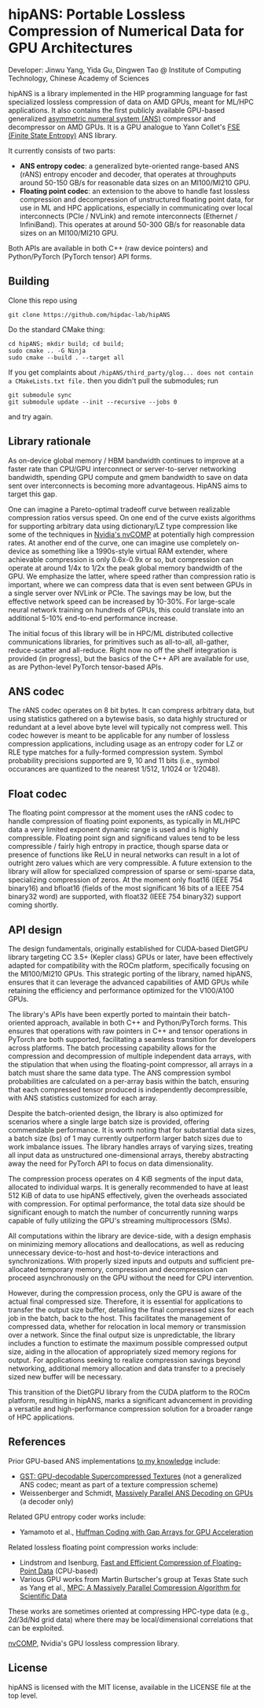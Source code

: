 # hipANS: Portable Lossless Compression of Numerical Data for GPU Architectures

Developer: Jinwu Yang, Yida Gu, Dingwen Tao @ Institute of Computing Technology, Chinese Academy of Sciences

hipANS is a library implemented in the HIP programming language for fast specialized lossless compression of data on AMD GPUs, meant for ML/HPC applications. It also contains the first publicly available GPU-based generalized [asymmetric numeral system (ANS)](https://en.wikipedia.org/wiki/Asymmetric_numeral_systems) compressor and decompressor on AMD GPUs. It is a GPU analogue to Yann Collet's [FSE (Finite State Entropy)](https://github.com/Cyan4973/FiniteStateEntropy) ANS library.

It currently consists of two parts:

- **ANS entropy codec**: a generalized byte-oriented range-based ANS (rANS) entropy encoder and decoder, that operates at throughputs around 50-150 GB/s for reasonable data sizes on an MI100/MI210 GPU.
- **Floating point codec**: an extension to the above to handle fast lossless compression and decompression of unstructured floating point data, for use in ML and HPC applications, especially in communicating over local interconnects (PCIe / NVLink) and remote interconnects (Ethernet / InfiniBand). This operates at around 50-300 GB/s for reasonable data sizes on an MI100/MI210 GPU.

Both APIs are available in both C++ (raw device pointers) and Python/PyTorch (PyTorch tensor) API forms.

## Building

Clone this repo using

```shell
git clone https://github.com/hipdac-lab/hipANS
```

Do the standard CMake thing:

```shell
cd hipANS; mkdir build; cd build;
sudo cmake .. -G Ninja
sudo cmake --build . --target all
```

If you get complaints about `/hipANS/third_party/glog... does not contain a CMakeLists.txt file.` then you didn't pull the submodules; run

```shell
git submodule sync
git submodule update --init --recursive --jobs 0
```
and try again.

## Library rationale

As on-device global memory / HBM bandwidth continues to improve at a faster rate than CPU/GPU interconnect or server-to-server networking bandwidth, spending GPU compute and gmem bandwidth to save on data sent over interconnects is becoming more advantageous. HipANS aims to target this gap.

One can imagine a Pareto-optimal tradeoff curve between realizable compression ratios versus speed. On one end of the curve exists algorithms for supporting arbitrary data using dictionary/LZ type compression like some of the techniques in [Nvidia's nvCOMP](https://github.com/NVIDIA/nvcomp) at potentially high compression rates. At another end of the curve, one can imagine use completely on-device as something like a 1990s-style virtual RAM extender, where achievable compression is only 0.6x-0.9x or so, but compression can operate at around 1/4x to 1/2x the peak global memory bandwidth of the GPU. We emphasize the latter, where speed rather than compression ratio is important, where we can compress data that is even sent between GPUs in a single server over NVLink or PCIe. The savings may be low, but the effective network speed can be increased by 10-30%. For large-scale neural network training on hundreds of GPUs, this could translate into an additional 5-10% end-to-end performance increase.

The initial focus of this library will be in HPC/ML distributed collective communications libraries, for primitives such as all-to-all, all-gather, reduce-scatter and all-reduce. Right now no off the shelf integration is provided (in progress), but the basics of the C++ API are available for use, as are Python-level PyTorch tensor-based APIs.

## ANS codec

The rANS codec operates on 8 bit bytes. It can compress arbitrary data, but using statistics gathered on a bytewise basis, so data highly structured or redundant at a level above byte level will typically not compress well. This codec however is meant to be applicable for any number of lossless compression applications, including usage as an entropy coder for LZ or RLE type matches for a fully-formed compression system. Symbol probability precisions supported are 9, 10 and 11 bits (i.e., symbol occurances are quantized to the nearest 1/512, 1/1024 or 1/2048).

## Float codec

The floating point compressor at the moment uses the rANS codec to handle compression of floating point exponents, as typically in ML/HPC data a very limited exponent dynamic range is used and is highly compressible. Floating point sign and significand values tend to be less compressible / fairly high entropy in practice, though sparse data or presence of functions like ReLU in neural networks can result in a lot of outright zero values which are very compressible. A future extension to the library will allow for specialized compression of sparse or semi-sparse data, specializing compression of zeros. At the moment only float16 (IEEE 754 binary16) and bfloat16 (fields of the most significant 16 bits of a IEEE 754 binary32 word) are supported, with float32 (IEEE 754 binary32) support coming shortly.

## API design

The design fundamentals, originally established for CUDA-based DietGPU library targeting CC 3.5+ (Kepler class) GPUs or later, have been effectively adapted for compatibility with the ROCm platform, specifically focusing on the MI100/MI210 GPUs. This strategic porting of the library, named hipANS, ensures that it can leverage the advanced capabilities of AMD GPUs while retaining the efficiency and performance optimized for the V100/A100 GPUs.

The library's APIs have been expertly ported to maintain their batch-oriented approach, available in both C++ and Python/PyTorch forms. This ensures that operations with raw pointers in C++ and tensor operations in PyTorch are both supported, facilitating a seamless transition for developers across platforms. The batch processing capability allows for the compression and decompression of multiple independent data arrays, with the stipulation that when using the floating-point compressor, all arrays in a batch must share the same data type. The ANS compression symbol probabilities are calculated on a per-array basis within the batch, ensuring that each compressed tensor produced is independently decompressible, with ANS statistics customized for each array. 

Despite the batch-oriented design, the library is also optimized for scenarios where a single large batch size is provided, offering commendable performance. It is worth noting that for substantial data sizes, a batch size (bs) of 1 may currently outperform larger batch sizes due to work imbalance issues. The library handles arrays of varying sizes, treating all input data as unstructured one-dimensional arrays, thereby abstracting away the need for PyTorch API to focus on data dimensionality.

The compression process operates on 4 KiB segments of the input data, allocated to individual warps. It is generally recommended to have at least 512 KiB of data to use hipANS effectively, given the overheads associated with compression. For optimal performance, the total data size should be significant enough to match the number of concurrently running warps capable of fully utilizing the GPU's streaming multiprocessors (SMs).

All computations within the library are device-side, with a design emphasis on minimizing memory allocations and deallocations, as well as reducing unnecessary device-to-host and host-to-device interactions and synchronizations. With properly sized inputs and outputs and sufficient pre-allocated temporary memory, compression and decompression can proceed asynchronously on the GPU without the need for CPU intervention.

However, during the compression process, only the GPU is aware of the actual final compressed size. Therefore, it is essential for applications to transfer the output size buffer, detailing the final compressed sizes for each job in the batch, back to the host. This facilitates the management of compressed data, whether for relocation in local memory or transmission over a network. Since the final output size is unpredictable, the library includes a function to estimate the maximum possible compressed output size, aiding in the allocation of appropriately sized memory regions for output. For applications seeking to realize compression savings beyond networking, additional memory allocation and data transfer to a precisely sized new buffer will be necessary.

This transition of the DietGPU library from the CUDA platform to the ROCm platform, resulting in hipANS, marks a significant advancement in providing a versatile and high-performance compression solution for a broader range of HPC applications.

## References

Prior GPU-based ANS implementations [to my knowledge](https://encode.su/threads/2078-List-of-Asymmetric-Numeral-Systems-implementations) include:

- [GST: GPU-decodable Supercompressed Textures](https://gamma.cs.unc.edu/GST/) (not a generalized ANS codec; meant as part of a texture compression scheme)
- Weissenberger and Schmidt, [Massively Parallel ANS Decoding on GPUs](https://dl.acm.org/doi/10.1145/3337821.3337888) (a decoder only)

Related GPU entropy coder works include:

- Yamamoto et al., [Huffman Coding with Gap Arrays for GPU Acceleration](https://dl.acm.org/doi/10.1145/3404397.3404429)

Related lossless floating point compression works include:

- Lindstrom and Isenburg, [Fast and Efficient Compression of Floating-Point Data](https://computing.llnl.gov/projects/fpzip) (CPU-based)
- Various GPU works from Martin Burtscher's group at Texas State such as Yang et al., [MPC: A Massively Parallel Compression Algorithm for Scientific Data](https://www.semanticscholar.org/paper/MPC%3A-A-Massively-Parallel-Compression-Algorithm-for-Yang-Mukka/1ab6910c90ad714e29954ccd69d569eb2003eb20)

These works are sometimes oriented at compressing HPC-type data (e.g., 2d/3d/Nd grid data) where there may be local/dimensional correlations that can be exploited.

[nvCOMP](https://github.com/NVIDIA/nvcomp), Nvidia's GPU lossless compression library.

## License

hipANS is licensed with the MIT license, available in the LICENSE file at the top level.
